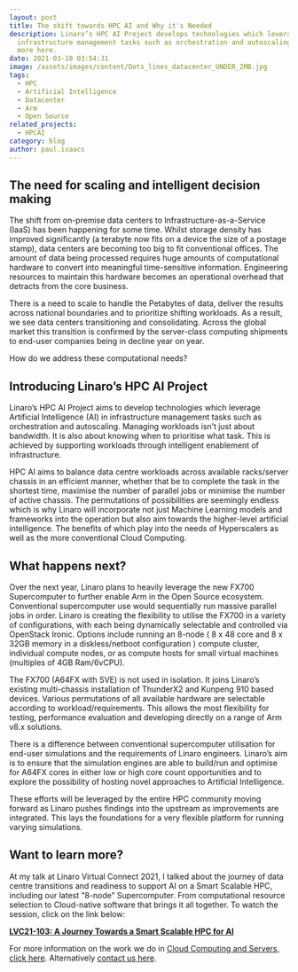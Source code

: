 ```yaml
---
layout: post
title: The shift towards HPC AI and Why it's Needed
description: Linaro’s HPC AI Project develops technologies which leverage AI in
  infrastructure management tasks such as orchestration and autoscaling. Read
  more here.
date: 2021-03-18 03:54:31
image: /assets/images/content/Dots_lines_datacenter_UNDER_2MB.jpg
tags:
  - HPC
  - Artificial Intelligence
  - Datacenter
  - Arm
  - Open Source
related_projects:
  - HPCAI
category: blog
author: paul.isaacs
---
```


## The need for scaling and intelligent decision making

The shift from on-premise data centers to Infrastructure-as-a-Service (IaaS) has been happening for some time. Whilst storage density has improved significantly (a terabyte now fits on a device the size of a postage stamp), data centers are becoming too big to fit conventional offices. The amount of data being processed requires huge amounts of computational hardware to convert into meaningful time-sensitive information. Engineering resources to maintain this hardware becomes an operational overhead that detracts from the core business.

There is a need to scale to handle the Petabytes of data, deliver the results across national boundaries and to prioritize shifting workloads. As a result, we see data centers transitioning and consolidating. Across the global market this transition is confirmed by the server-class computing shipments to end-user companies being in decline year on year.

How do we address these computational needs?

## Introducing Linaro’s HPC AI Project

Linaro’s HPC AI Project aims to develop technologies which leverage Artificial Intelligence (AI) in infrastructure management tasks such as orchestration and autoscaling. Managing workloads isn’t just about bandwidth. It is also about knowing when to prioritise what task. This is achieved by supporting workloads through intelligent enablement of infrastructure.

HPC AI aims to balance data centre workloads across available racks/server chassis in an efficient manner, whether that be to complete the task in the shortest time, maximise the number of parallel jobs or minimise the number of active chassis. The permutations of possibilities are seemingly endless which is why Linaro will incorporate not just Machine Learning models and frameworks into the operation but also aim towards the higher-level artificial intelligence. The benefits of which play into the needs of Hyperscalers as well as the more conventional Cloud Computing.

## What happens next?

Over the next year, Linaro plans to heavily leverage the new FX700 Supercomputer to further enable Arm in the Open Source ecosystem. Conventional supercomputer use would sequentially run massive parallel jobs in order. Linaro is creating the flexibility to utilise the FX700 in a variety of configurations, with each being dynamically selectable and controlled via OpenStack Ironic. Options include running an 8-node ( 8 x 48 core and 8 x 32GB memory in a diskless/netboot configuration ) compute cluster, individual compute nodes, or as compute hosts for small virtual machines (multiples of 4GB Ram/6vCPU).

The FX700 (A64FX with SVE) is not used in isolation. It joins Linaro’s existing multi-chassis installation of ThunderX2 and Kunpeng 910 based devices. Various permutations of all available hardware are selectable according to workload/requirements. This allows the most flexibility for testing, performance evaluation and developing directly on a range of Arm v8.x solutions.

There is a difference between conventional supercomputer utilisation for end-user simulations and the requirements of Linaro engineers. Linaro’s aim is to ensure that the simulation engines are able to build/run and optimise for A64FX cores in either low or high core count opportunities and to explore the possibility of hosting novel approaches to Artificial Intelligence.

These efforts will be leveraged by the entire HPC community moving forward as Linaro pushes findings into the upstream as improvements are integrated. This lays the foundations for a very flexible platform for running varying simulations.

## Want to learn more?

At my talk at Linaro Virtual Connect 2021, I talked about the journey of data centre transitions and readiness to support AI on a Smart Scalable HPC, including our latest “8-node” Supercomputer. From computational resource selection to Cloud-native software that brings it all together. To watch the session, click on the link below:

[**LVC21-103: A Journey Towards a Smart Scalable HPC for AI** ](https://resources.linaro.org/en/resource/Ra7pGC3mjyKGbuDGx5dTSi)

For more information on the work we do in [Cloud Computing and Servers, click here](https://www.linaro.org/cloud-computing-and-servers/). Alternatively [contact us here](https://www.linaro.org/contact/).
